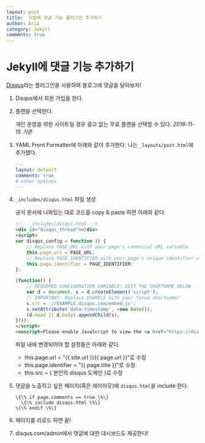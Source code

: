 ```yaml
---
layout: post
title:  지킬에 댓글 기능 플러그인 추가하기
author: Aria
category: Jekyll
comments: true
---
```



# Jekyll에 댓글 기능 추가하기

[Disqus](https://disqus.com/)라는 플러그인을 사용하여 블로그에 댓글을 달아보자!

1. Disqus에서 회원 가입을 한다.

2. 플랜을 선택한다.

   개인 운영을 위한 사이트일 경우 광고 없는 무료 플랜을 선택할 수 있다. *2018-11-15 기준*

3. YAML Front Formatter에 아래와 같이 추가한다. 나는 `_layouts/post.html`에 추가했다.

   ```yaml
   ---
   layout: default
   comments: true
   # other options
   ---
   ```

4. `_includes/disqus.html` 파일 생성

   공식 문서에 나와있는 대로 코드를 copy & paste 하면 아래와 같다.

   ```html
   <!-- _includes/disqus.html -->
   <div id="disqus_thread"></div>
   <script>
   var disqus_config = function () {
       // Replace PAGE_URL with your page's canonical URL variable
       this.page.url = PAGE_URL;
       // Replace PAGE_IDENTIFIER with your page's unique identifier variable
       this.page.identifier = PAGE_IDENTIFIER;
   };
   
   (function() {
       // REQUIRED CONFIGURATION VARIABLE: EDIT THE SHORTNAME BELOW
       var d = document, s = d.createElement('script');
       // IMPORTANT: Replace EXAMPLE with your forum shortname!
       s.src = '//EXAMPLE.disqus.com/embed.js';
       s.setAttribute('data-timestamp', +new Date());
       (d.head || d.body).appendChild(s);
   })();
   </script>
   <noscript>Please enable JavaScript to view the <a href="https://disqus.com/?ref_noscript" rel="nofollow">comments powered by Disqus.</a></noscript>
   ```

   파일 내에 변경되어야 할 설정들은 아래와 같다.

   - this.page.url = "\{\{ site.url \}\}\{\{ page.url \}\}"로 수정
   - this.page.identifier = "\{\{ page.title \}\}"로 수정
   - this.src = { 본인의 disqus 도메인 }로 수정

5. 댓글을 노출하고 싶은 페이지(혹은 레이아웃)에 `disqus.html`을 include 한다.

   ```
   \{\% if page.comments == true \%\}
     \{\% include disqus.html \%\}
   \{\% endif \%\}
   ```

6. 페이지를 리로드 하면 끝!

7. disqus.com/admin에서 댓글에 대한 대시보드도 제공한다!
